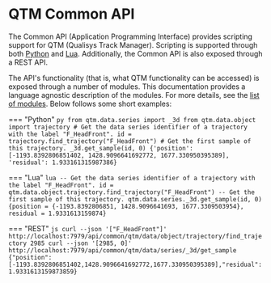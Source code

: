 # QTM Common API

The Common API (Application Programming Interface) provides scripting support
for QTM (Qualisys Track Manager). Scripting is supported through both
[Python](https://www.python.org/) and [Lua](https://www.lua.org/).
Additionally, the Common API is also exposed through a REST API.

The API's functionality (that is, what QTM functionality can be accessed) is
exposed through a number of modules. This documentation provides a language
agnostic description of the modules. For more details, see the [list of
modules](modules.md). Below follows some short examples:

=== "Python"
    ``` py
    from qtm.data.series import _3d
    from qtm.data.object import trajectory
    # Get the data series identifier of a trajectory with the label "F_HeadFront".
    id = trajectory.find_trajectory("F_HeadFront")
    # Get the first sample of this trajectory.
    _3d.get_sample(id, 0)
    {'position': [-1193.8392806851402, 1428.9096641692772, 1677.330950395389], 'residual': 1.933161315987386}
    ```

=== "Lua"
    ``` lua
    -- Get the data series identifier of a trajectory with the label "F_HeadFront".
    id = qtm.data.object.trajectory.find_trajectory("F_HeadFront")
    -- Get the first sample of this trajectory.
    qtm.data.series._3d.get_sample(id, 0)
    {position = {-1193.8392806851, 1428.9096641693, 1677.3309503954}, residual = 1.9331613159874}
    ```

=== "REST"
    ``` js
    curl --json '["F_HeadFront"]' http://localhost:7979/api/common/qtm/data/object/trajectory/find_trajectory
    2985
    curl --json '[2985, 0]' http://localhost:7979/api/common/qtm/data/series/_3d/get_sample
    {"position":[-1193.8392806851402,1428.9096641692772,1677.330950395389],"residual":1.9331613159873859}
    ```
